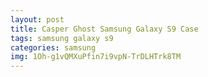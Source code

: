 ```yaml
---
layout: post
title: Casper Ghost Samsung Galaxy S9 Case
tags: samsung galaxy s9
categories: samsung
img: 1Oh-g1vQMXuPfin7i9vpN-TrDLHTrk8TM
---
```

